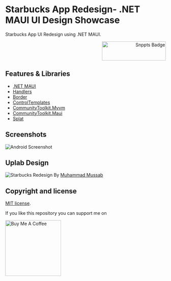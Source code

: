 # Starbucks App Redesign- .NET MAUI UI Design Showcase

<p>
Starbucks App UI Redesign using .NET MAUI.
</p>
<p align="right">
   <a href="https://snppts.dev/snippet/maui-starbucks-redesign" target="_blank">
   <img src="https://camo.githubusercontent.com/cd35f0ca9d14d9c9a7c4f35e9321fc32fa6369570292080e6c44fe8522768139/68747470733a2f2f7777772e736e707074732e6465762f696d672f736e707074732d62616467652e6a7067" width="200" height="60" alt="Snppts Badge"/>
</a>
</p>

## Features & Libraries

* [.NET MAUI](https://docs.microsoft.com/en-us/dotnet/maui/)
* [Handlers](https://docs.microsoft.com/en-us/dotnet/maui/user-interface/handlers/customize)
* [Border](https://docs.microsoft.com/en-us/dotnet/maui/user-interface/controls/border)
* [ControlTemplates](https://docs.microsoft.com/en-us/dotnet/maui/fundamentals/controltemplate)
* [CommunityToolkit.Mvvm](https://www.nuget.org/packages/CommunityToolkit.Mvvm/)
* [CommunityToolkit.Maui](https://www.nuget.org/packages/CommunityToolkit.Maui)
* [Splat](https://www.nuget.org/packages/Splat)

## Screenshots

![Android Screenshot](https://github.com/sattasundar/maui-starbucks-ui/blob/main/images/android.png)

## Uplab Design

![Starbucks Redesign](https://github.com/sattasundar/maui-starbucks-ui/blob/main/images/starbucks_uplabs_challange.png)
By [Muhammad Mussab](https://www.uplabs.com/muhammadmussab156)



## Copyright and license

[MIT license](https://opensource.org/licenses/MIT).

If you like this repository you can support me on

<a href="https://www.buymeacoffee.com/sattasundar" target="_blank"><img src="https://www.buymeacoffee.com/assets/img/guidelines/download-assets-sm-1.svg" alt="Buy Me A Coffee" width="175"></a>
